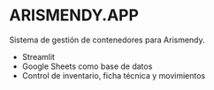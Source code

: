 # ARISMENDY.APP

Sistema de gestión de contenedores para Arismendy.

- Streamlit
- Google Sheets como base de datos
- Control de inventario, ficha técnica y movimientos

